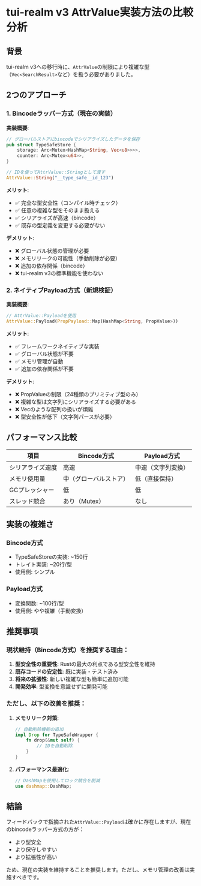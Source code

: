 # tui-realm v3 AttrValue実装方法の比較分析

## 背景
tui-realm v3への移行時に、`AttrValue`の制限により複雑な型（`Vec<SearchResult>`など）を扱う必要がありました。

## 2つのアプローチ

### 1. Bincodeラッパー方式（現在の実装）

**実装概要**:
```rust
// グローバルストアにbincodeでシリアライズしたデータを保存
pub struct TypeSafeStore {
    storage: Arc<Mutex<HashMap<String, Vec<u8>>>>,
    counter: Arc<Mutex<u64>>,
}

// IDを使ってAttrValue::Stringとして渡す
AttrValue::String("__type_safe__id_123")
```

**メリット**:
- ✅ 完全な型安全性（コンパイル時チェック）
- ✅ 任意の複雑な型をそのまま扱える
- ✅ シリアライズが高速（bincode）
- ✅ 既存の型定義を変更する必要がない

**デメリット**:
- ❌ グローバル状態の管理が必要
- ❌ メモリリークの可能性（手動削除が必要）
- ❌ 追加の依存関係（bincode）
- ❌ tui-realm v3の標準機能を使わない

### 2. ネイティブPayload方式（新規検証）

**実装概要**:
```rust
// AttrValue::Payloadを使用
AttrValue::Payload(PropPayload::Map(HashMap<String, PropValue>))
```

**メリット**:
- ✅ フレームワークネイティブな実装
- ✅ グローバル状態が不要
- ✅ メモリ管理が自動
- ✅ 追加の依存関係が不要

**デメリット**:
- ❌ PropValueの制限（24種類のプリミティブ型のみ）
- ❌ 複雑な型は文字列にシリアライズする必要がある
- ❌ Vec<SearchResult>のような配列の扱いが煩雑
- ❌ 型安全性が低下（文字列パースが必要）

## パフォーマンス比較

| 項目 | Bincode方式 | Payload方式 |
|------|------------|------------|
| シリアライズ速度 | 高速 | 中速（文字列変換） |
| メモリ使用量 | 中（グローバルストア） | 低（直接保持） |
| GCプレッシャー | 低 | 低 |
| スレッド競合 | あり（Mutex） | なし |

## 実装の複雑さ

### Bincode方式
- TypeSafeStoreの実装: ~150行
- トレイト実装: ~20行/型
- 使用側: シンプル

### Payload方式
- 変換関数: ~100行/型
- 使用側: やや複雑（手動変換）

## 推奨事項

### 現状維持（Bincode方式）を推奨する理由：

1. **型安全性の重要性**: Rustの最大の利点である型安全性を維持
2. **既存コードの安定性**: 既に実装・テスト済み
3. **将来の拡張性**: 新しい複雑な型も簡単に追加可能
4. **開発効率**: 型変換を意識せずに開発可能

### ただし、以下の改善を推奨：

1. **メモリリーク対策**:
   ```rust
   // 自動削除機能の追加
   impl Drop for TypeSafeWrapper {
       fn drop(&mut self) {
           // IDを自動削除
       }
   }
   ```

2. **パフォーマンス最適化**:
   ```rust
   // DashMapを使用してロック競合を削減
   use dashmap::DashMap;
   ```

## 結論

フィードバックで指摘された`AttrValue::Payload`は確かに存在しますが、現在のbincodeラッパー方式の方が：
- より型安全
- より保守しやすい
- より拡張性が高い

ため、現在の実装を維持することを推奨します。ただし、メモリ管理の改善は実施すべきです。